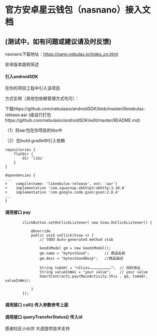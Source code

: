 # 官方安卓星云钱包（nasnano）接入文档
## (测试中，如有问题或建议请及时反馈)

nasnano下载地址：https://nano.nebulas.io/index_cn.html


安卓版本跳转简述
#### 引入androidSDK 
在你的项目工程中引入该项目 

方式实例（其他包依赖管理方式均可）：

下载https://github.com/nebulasio/androidSDK/blob/master/libnebulas-release.aar 
(或自行打包https://github.com/nebulasio/androidSDK/edit/master/README.md)

（1）将aar包在你项目的libs中

（2）在build.gradle中引入依赖

```
repositories {
    flatDir {
        dir 'libs'
    }
}
```

```
dependencies {
...
+    compile(name: 'libnebulas-release', ext: 'aar')
+    implementation 'com.squareup.okhttp3:okhttp:3.10.0'
+    implementation 'com.google.code.gson:gson:2.8.4'
...
}
```

#### 调用接口 pay
```
        clickButton.setOnClickListener( new View.OnClickListener() {

            @Override
            public void onClick(View v) {
                // TODO Auto-generated method stub

                GoodsModel gm = new GoodsModel();
                gm.name = "mytestGood";       // 商品名称
                gm.desc = "mytestGoodDesp";   //商品描述

                String toAddr = "n1lxxx…………………………";  // 目标地址
                String valueInWei = "your value";    // your value
                SmartContracts.pay(MainActivity.this , gm, toAddr, valueInWei);

            }
        });
```
#### 调用接口 call() 传入参数参考上面
#### 调用接口 queryTransferStatus() 传入id

感谢社区小伙伴 大道提供技术支持

